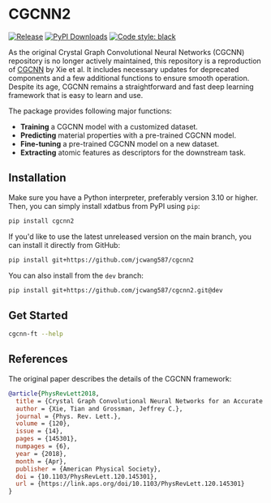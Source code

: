 # CGCNN2

[![Release](https://img.shields.io/github/v/release/jcwang587/cgcnn2)](https://github.com/jcwang587/cgcnn2/releases/latest)
[![PyPI Downloads](https://static.pepy.tech/badge/cgcnn2)](https://pepy.tech/projects/cgcnn2)
[![Code style: black](https://img.shields.io/badge/code%20style-black-000000.svg)](https://github.com/psf/black)

As the original Crystal Graph Convolutional Neural Networks (CGCNN) repository is no longer actively maintained, this repository is a reproduction of [CGCNN](https://github.com/txie-93/cgcnn) by Xie et al. It includes necessary updates for deprecated components and a few additional functions to ensure smooth operation. Despite its age, CGCNN remains a straightforward and fast deep learning framework that is easy to learn and use.

The package provides following major functions:

- **Training** a CGCNN model with a customized dataset.
- **Predicting** material properties with a pre-trained CGCNN model.
- **Fine-tuning** a pre-trained CGCNN model on a new dataset.
- **Extracting** atomic features as descriptors for the downstream task.

## Installation

Make sure you have a Python interpreter, preferably version 3.10 or higher. Then, you can simply install xdatbus from
PyPI using `pip`:

```bash
pip install cgcnn2
```

If you'd like to use the latest unreleased version on the main branch, you can install it directly from GitHub:

```bash
pip install git+https://github.com/jcwang587/cgcnn2
```

You can also install from the `dev` branch:

```bash
pip install git+https://github.com/jcwang587/cgcnn2.git@dev
```

## Get Started

```bash
cgcnn-ft --help
```


## References

The original paper describes the details of the CGCNN framework:

```bibtex
@article{PhysRevLett2018,
  title = {Crystal Graph Convolutional Neural Networks for an Accurate and Interpretable Prediction of Material Properties},
  author = {Xie, Tian and Grossman, Jeffrey C.},
  journal = {Phys. Rev. Lett.},
  volume = {120},
  issue = {14},
  pages = {145301},
  numpages = {6},
  year = {2018},
  month = {Apr},
  publisher = {American Physical Society},
  doi = {10.1103/PhysRevLett.120.145301},
  url = {https://link.aps.org/doi/10.1103/PhysRevLett.120.145301}
}
```
